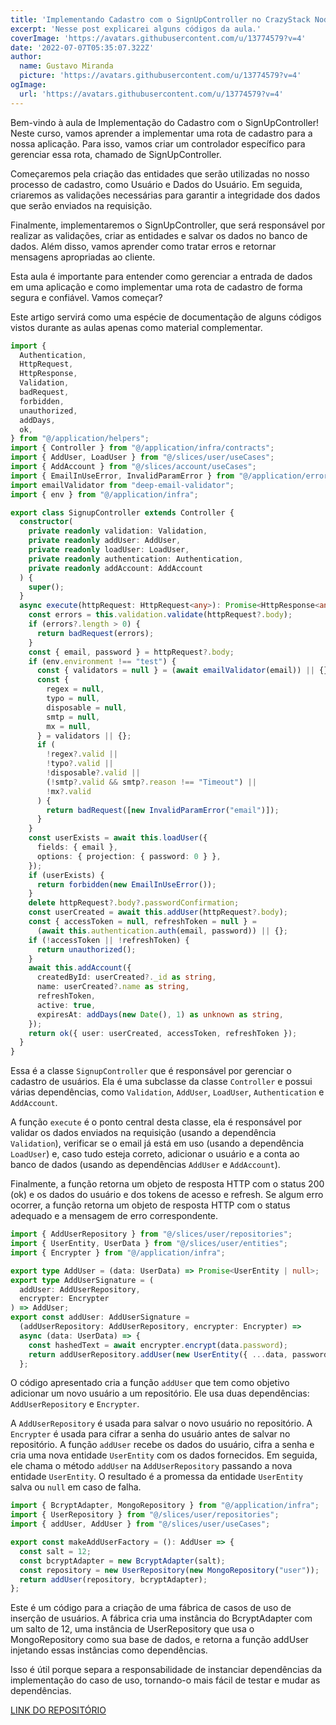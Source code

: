```yaml
---
title: 'Implementando Cadastro com o SignUpController no CrazyStack Node.js'
excerpt: 'Nesse post explicarei alguns códigos da aula.'
coverImage: 'https://avatars.githubusercontent.com/u/13774579?v=4'
date: '2022-07-07T05:35:07.322Z'
author:
  name: Gustavo Miranda
  picture: 'https://avatars.githubusercontent.com/u/13774579?v=4'
ogImage:
  url: 'https://avatars.githubusercontent.com/u/13774579?v=4'
---
```

Bem-vindo à aula de Implementação do Cadastro com o SignUpController! Neste curso, vamos aprender a implementar uma rota de cadastro para a nossa aplicação. Para isso, vamos criar um controlador específico para gerenciar essa rota, chamado de SignUpController.

Começaremos pela criação das entidades que serão utilizadas no nosso processo de cadastro, como Usuário e Dados do Usuário. Em seguida, criaremos as validações necessárias para garantir a integridade dos dados que serão enviados na requisição.

Finalmente, implementaremos o SignUpController, que será responsável por realizar as validações, criar as entidades e salvar os dados no banco de dados. Além disso, vamos aprender como tratar erros e retornar mensagens apropriadas ao cliente.

Esta aula é importante para entender como gerenciar a entrada de dados em uma aplicação e como implementar uma rota de cadastro de forma segura e confiável. Vamos começar?

Este artigo servirá como uma espécie de documentação de alguns códigos vistos durante as aulas apenas como material complementar.

```typescript
import {
  Authentication,
  HttpRequest,
  HttpResponse,
  Validation,
  badRequest,
  forbidden,
  unauthorized,
  addDays,
  ok,
} from "@/application/helpers";
import { Controller } from "@/application/infra/contracts";
import { AddUser, LoadUser } from "@/slices/user/useCases";
import { AddAccount } from "@/slices/account/useCases";
import { EmailInUseError, InvalidParamError } from "@/application/errors";
import emailValidator from "deep-email-validator";
import { env } from "@/application/infra";

export class SignupController extends Controller {
  constructor(
    private readonly validation: Validation,
    private readonly addUser: AddUser,
    private readonly loadUser: LoadUser,
    private readonly authentication: Authentication,
    private readonly addAccount: AddAccount
  ) {
    super();
  }
  async execute(httpRequest: HttpRequest<any>): Promise<HttpResponse<any>> {
    const errors = this.validation.validate(httpRequest?.body);
    if (errors?.length > 0) {
      return badRequest(errors);
    }
    const { email, password } = httpRequest?.body;
    if (env.environment !== "test") {
      const { validators = null } = (await emailValidator(email)) || {};
      const {
        regex = null,
        typo = null,
        disposable = null,
        smtp = null,
        mx = null,
      } = validators || {};
      if (
        !regex?.valid ||
        !typo?.valid ||
        !disposable?.valid ||
        (!smtp?.valid && smtp?.reason !== "Timeout") ||
        !mx?.valid
      ) {
        return badRequest([new InvalidParamError("email")]);
      }
    }
    const userExists = await this.loadUser({
      fields: { email },
      options: { projection: { password: 0 } },
    });
    if (userExists) {
      return forbidden(new EmailInUseError());
    }
    delete httpRequest?.body?.passwordConfirmation;
    const userCreated = await this.addUser(httpRequest?.body);
    const { accessToken = null, refreshToken = null } =
      (await this.authentication.auth(email, password)) || {};
    if (!accessToken || !refreshToken) {
      return unauthorized();
    }
    await this.addAccount({
      createdById: userCreated?._id as string,
      name: userCreated?.name as string,
      refreshToken,
      active: true,
      expiresAt: addDays(new Date(), 1) as unknown as string,
    });
    return ok({ user: userCreated, accessToken, refreshToken });
  }
}
``` 
Essa é a classe `SignupController` que é responsável por gerenciar o cadastro de usuários. Ela é uma subclasse da classe `Controller` e possui várias dependências, como `Validation`, `AddUser`, `LoadUser`, `Authentication` e `AddAccount`.

A função `execute` é o ponto central desta classe, ela é responsável por validar os dados enviados na requisição (usando a dependência `Validation`), verificar se o email já está em uso (usando a dependência `LoadUser`) e, caso tudo esteja correto, adicionar o usuário e a conta ao banco de dados (usando as dependências `AddUser` e `AddAccount`).

Finalmente, a função retorna um objeto de resposta HTTP com o status 200 (ok) e os dados do usuário e dos tokens de acesso e refresh. Se algum erro ocorrer, a função retorna um objeto de resposta HTTP com o status adequado e a mensagem de erro correspondente.
```typescript
import { AddUserRepository } from "@/slices/user/repositories";
import { UserEntity, UserData } from "@/slices/user/entities";
import { Encrypter } from "@/application/infra";

export type AddUser = (data: UserData) => Promise<UserEntity | null>;
export type AddUserSignature = (
  addUser: AddUserRepository,
  encrypter: Encrypter
) => AddUser;
export const addUser: AddUserSignature =
  (addUserRepository: AddUserRepository, encrypter: Encrypter) =>
  async (data: UserData) => {
    const hashedText = await encrypter.encrypt(data.password);
    return addUserRepository.addUser(new UserEntity({ ...data, password: hashedText }));
  };
``` 
O código apresentado cria a função `addUser` que tem como objetivo adicionar um novo usuário a um repositório. Ele usa duas dependências: `AddUserRepository` e `Encrypter`.

A `AddUserRepository` é usada para salvar o novo usuário no repositório. A `Encrypter` é usada para cifrar a senha do usuário antes de salvar no repositório. A função `addUser` recebe os dados do usuário, cifra a senha e cria uma nova entidade `UserEntity` com os dados fornecidos. Em seguida, ele chama o método `addUser` na `AddUserRepository` passando a nova entidade `UserEntity`. O resultado é a promessa da entidade `UserEntity` salva ou `null` em caso de falha.

```typescript
import { BcryptAdapter, MongoRepository } from "@/application/infra";
import { UserRepository } from "@/slices/user/repositories";
import { addUser, AddUser } from "@/slices/user/useCases";

export const makeAddUserFactory = (): AddUser => {
  const salt = 12;
  const bcryptAdapter = new BcryptAdapter(salt);
  const repository = new UserRepository(new MongoRepository("user"));
  return addUser(repository, bcryptAdapter);
};
``` 

Este é um código para a criação de uma fábrica de casos de uso de inserção de usuários. A fábrica cria uma instância do BcryptAdapter com um salto de 12, uma instância de UserRepository que usa o MongoRepository como sua base de dados, e retorna a função addUser injetando essas instâncias como dependências.

Isso é útil porque separa a responsabilidade de instanciar dependências da implementação do caso de uso, tornando-o mais fácil de testar e mudar as dependências.

[LINK DO REPOSITÓRIO](https://github.com/gumiranda/CrazyStackNodeJs)